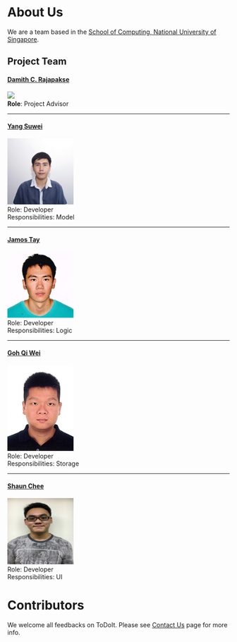 # About Us

We are a team based in the [School of Computing, National University of Singapore](http://www.comp.nus.edu.sg).

## Project Team

#### [Damith C. Rajapakse](http://www.comp.nus.edu.sg/~damithch) <br>
<img src="images/DamithRajapakse.jpg" width="150"><br>
**Role**: Project Advisor

-----

#### [Yang Suwei](https://github.com/swxsw)
<img src="images/YangSuwei.jpg" width="150"><br>
Role: Developer <br>
Responsibilities: Model

-----

#### [Jamos Tay](https://github.com/jamos-tay) 
<img src="images/JamosTay.png" width="150"><br>
Role: Developer <br>
Responsibilities: Logic

-----

#### [Goh Qi Wei](https://github.com/qiwei24)
<img src="images/GohQiWei.jpg" width="150"><br>
Role: Developer <br>
Responsibilities: Storage

-----

#### [Shaun Chee](https://github.com/ShaunChee) 
<img src="images/ShaunChee.JPG" width="150"><br>
 Role: Developer <br>
 Responsibilities: UI


# Contributors

We welcome all feedbacks on ToDoIt. Please see [Contact Us](ContactUs.md) page for more info.